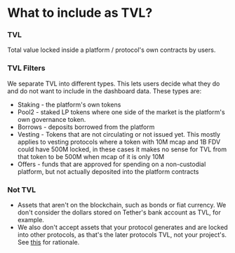 # What to include as TVL?

### TVL

Total value locked inside a platform / protocol's own contracts by users.

### TVL Filters&#x20;

We separate TVL into different types. This lets users decide what they do and do not want to include in the dashboard data. These types are:

* Staking - the platform's own tokens
* Pool2 - staked LP tokens where one side of the market is the platform's own governance token.
* Borrows - deposits borrowed from the platform&#x20;
* Vesting - Tokens that are not circulating or not issued yet. This mostly applies to vesting protocols where a token with 10M mcap and 1B FDV could have 500M locked, in these cases it makes no sense for TVL from that token to be 500M when mcap of it is only 10M
* Offers - funds that are approved for spending on a non-custodial platform, but not actually deposited into the platform contracts

### Not TVL

* Assets that aren't on the blockchain, such as bonds or fiat currency. We don't consider the dollars stored on Tether's bank account as TVL, for example.
* We also don't accept assets that your protocol generates and are locked into other protocols, as that's the later protocols TVL, not your project's. See [this](https://github.com/DefiLlama/DefiLlama-Adapters/pull/60#issuecomment-807045050) for rationale.
